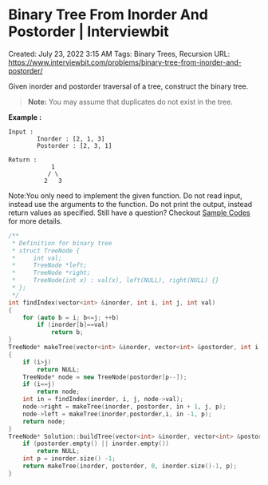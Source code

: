 # Binary Tree From Inorder And Postorder | Interviewbit

Created: July 23, 2022 3:15 AM
Tags: Binary Trees, Recursion
URL: https://www.interviewbit.com/problems/binary-tree-from-inorder-and-postorder/

Given inorder and postorder traversal of a tree, construct the binary tree.

> 
> 
> 
> **Note:** You may assume that duplicates do not exist in the tree.
> 

**Example :**

```
Input :
        Inorder : [2, 1, 3]
        Postorder : [2, 3, 1]

Return :
            1
           / \
          2   3

```

Note:You only need to implement the given function. Do not read input, instead use the arguments to the function. Do not print the output, instead return values as specified. Still have a question? Checkout [Sample Codes](https://www.interviewbit.com/pages/sample_codes/) for more details.

```cpp
/**
 * Definition for binary tree
 * struct TreeNode {
 *     int val;
 *     TreeNode *left;
 *     TreeNode *right;
 *     TreeNode(int x) : val(x), left(NULL), right(NULL) {}
 * };
 */
int findIndex(vector<int> &inorder, int i, int j, int val)
{
    for (auto b = i; b<=j; ++b)
        if (inorder[b]==val)
            return b;
}
TreeNode* makeTree(vector<int> &inorder, vector<int> &postorder, int i, int j, int& p)
{
    if (i>j)
        return NULL;
    TreeNode* node = new TreeNode(postorder[p--]);
    if (i==j)
        return node;
    int in = findIndex(inorder, i, j, node->val);
    node->right = makeTree(inorder, postorder, in + 1, j, p);
    node->left = makeTree(inorder,postorder,i, in -1, p);
    return node;
}
TreeNode* Solution::buildTree(vector<int> &inorder, vector<int> &postorder) {
    if (postorder.empty() || inorder.empty())
        return NULL;
    int p = inorder.size() -1;
    return makeTree(inorder, postorder, 0, inorder.size()-1, p);
}
```